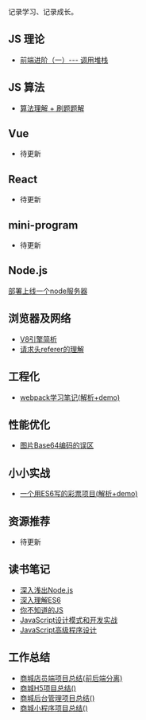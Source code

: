 记录学习、记录成长。

## JS 理论

* [前端进阶（一）--- 调用堆栈](https://juejin.im/post/5bfb4af1e51d4574b133d1e3)

## JS 算法

* [算法理解 + 刷题题解](https://github.com/xszi/fe-interview/tree/master/algorithm)

## Vue

* 待更新

## React

* 待更新

## mini-program

* 待更新

## Node.js

[部署上线一个node服务器](https://juejin.im/post/6844904002732343304)

## 浏览器及网络

* [V8引擎简析](https://juejin.im/post/5e0d40326fb9a0483e475543)
* [请求头referer的理解](https://github.com/xszi/blog/issues/3)

## 工程化

* [webpack学习笔记(解析+demo)](https://github.com/xszi/webpack-demo)

## 性能优化

* [图片Base64编码的误区](https://github.com/xszi/blog/issues/2)

## 小小实战

* [一个用ES6写的彩票项目(解析+demo)](https://github.com/xszi/ES6-lottery)

## 资源推荐

* 待更新

## 读书笔记

* [深入浅出Node.js](https://github.com/xszi/node-note)
* [深入理解ES6](https://github.com/xszi/ES6)
* [你不知道的JS](https://github.com/xszi/you-dont-kown-js)
* [JavaScript设计模式和开发实战](https://github.com/xszi/js-design-mode)
* [JavaScript高级程序设计](https://github.com/xszi/js-advanced)

## 工作总结

* [商城店员端项目总结(前后端分离)](https://github.com/xszi/blog/blob/master/work/clerk.md)
* [商城H5项目总结()](https://github.com/xszi/blog/)
* [商城后台管理项目总结()](https://github.com/xszi/blog/)
* [商城小程序项目总结()](https://github.com/xszi/blog/)

